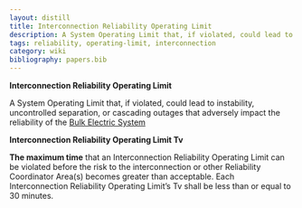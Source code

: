 ```yaml
---
layout: distill
title: Interconnection Reliability Operating Limit
description: A System Operating Limit that, if violated, could lead to instability or cascading outages.
tags: reliability, operating-limit, interconnection
category: wiki
bibliography: papers.bib
---
```


**Interconnection Reliability Operating Limit** <d-cite key="nerc2024glossary"></d-cite>

A System Operating Limit that, if violated, could lead to instability, uncontrolled separation, or cascading outages that adversely impact the reliability of the [Bulk Electric System](/pswiki/bulk-electric-system)

**Interconnection Reliability Operating Limit Tv** <d-cite key="nerc2024glossary"></d-cite>

**The maximum time** that an Interconnection Reliability Operating Limit can be violated before the risk to the interconnection or other Reliability Coordinator Area(s) becomes greater than acceptable.
Each Interconnection Reliability Operating Limit’s Tv shall be less than or equal to 30 minutes.
